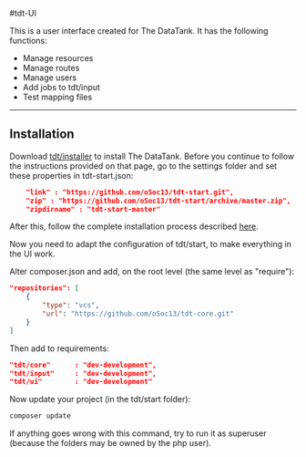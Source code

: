#tdt-UI

This is a user interface created for The DataTank. It has the following functions:
- Manage resources
- Manage routes
- Manage users
- Add jobs to tdt/input
- Test mapping files

- - -

## Installation

Download [tdt/installer](https://github.com/oSoc13/tdt-Installer) to install The DataTank. Before you continue to follow the instructions provided on that page, go to the settings folder and set these properties in tdt-start.json:

```json
	"link" : "https://github.com/oSoc13/tdt-start.git",
  	"zip" : "https://github.com/oSoc13/tdt-start/archive/master.zip",
  	"zipdirname" : "tdt-start-master"
```

After this, follow the complete installation process described [here](https://github.com/oSoc13/tdt-Installer).

Now you need to adapt the configuration of tdt/start, to make everything in the UI work.

Alter composer.json and add, on the root level (the same level as "require"):
```json
"repositories": [
    {
        "type": "vcs",
        "url": "https://github.com/oSoc13/tdt-core.git"
    }
]
```

Then add to requirements:

```json
"tdt/core"      : "dev-development",
"tdt/input"     : "dev-development",
"tdt/ui"        : "dev-development"
```

Now update your project (in the tdt/start folder):

```bash
composer update
```

If anything goes wrong with this command, try to run it as superuser (because the folders may be owned by the php user).